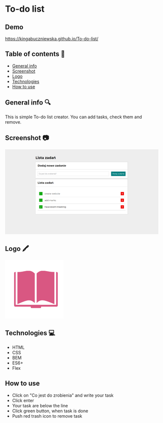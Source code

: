 # To-do list

## Demo
https://kingabuczniewska.github.io/To-do-list/

## Table of contents    :ledger:
* [General info](#general-info)
* [Screenshot](#screenshot)
* [Logo](#logo")
* [Technologies](#technologies)
* [How to use](#how-to-use)

## General info    :mag: 

This is simple To-do list creator. You can add tasks, check them and remove.

## Screenshot    :camera: 
![](https://github.com/KingaBuczniewska/To-do-list/blob/main/images/screenshot.jpg?raw=true)

## Logo    :crayon: 
![Here's my logo](https://github.com/KingaBuczniewska/To-do-list/blob/main/images/logo.png?raw=true)


## Technologies    :computer: 
* HTML
* CSS
* BEM
* ES6+
* Flex

## How to use 
* Click on "Co jest do zrobienia" and write your task 
* Click enter 
* Your task are below the line 
* Click green button, when task is done 
* Push red trash icon to remove task 
